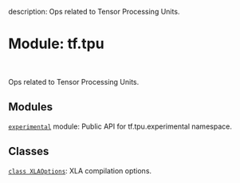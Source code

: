 description: Ops related to Tensor Processing Units.

<div itemscope itemtype="http://developers.google.com/ReferenceObject">
<meta itemprop="name" content="tf.tpu" />
<meta itemprop="path" content="Stable" />
</div>

# Module: tf.tpu

<!-- Insert buttons and diff -->

<table class="tfo-notebook-buttons tfo-api nocontent" align="left">

</table>



Ops related to Tensor Processing Units.



## Modules

[`experimental`](../tf/tpu/experimental.md) module: Public API for tf.tpu.experimental namespace.

## Classes

[`class XLAOptions`](../tf/tpu/XLAOptions.md): XLA compilation options.

